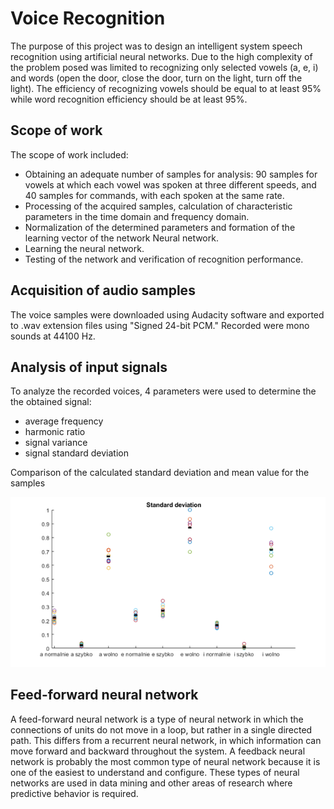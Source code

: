 # Voice Recognition

The purpose of this project was to design an intelligent system speech recognition using artificial neural networks. Due to the high complexity of the problem posed was limited to recognizing only selected vowels (a, e, i) and words (open the door, close the door, turn on the light, turn off the light). The efficiency of recognizing vowels should be equal to at least 95% while word recognition efficiency should be at least 95%.

## Scope of work

The scope of work included:
- Obtaining an adequate number of samples for analysis: 90 samples for vowels at which
each vowel was spoken at three different speeds, and 40 samples
for commands, with each spoken at the same rate.
- Processing of the acquired samples, calculation of characteristic parameters
in the time domain and frequency domain.
- Normalization of the determined parameters and formation of the learning vector of the network
Neural network.
- Learning the neural network.
- Testing of the network and verification of recognition performance.

## Acquisition of audio samples

The voice samples were downloaded using Audacity software and exported to .wav extension files using "Signed 24-bit PCM." Recorded were mono sounds at 44100 Hz.

## Analysis of input signals 

To analyze the recorded voices, 4 parameters were used to determine the the obtained signal:

- average frequency
- harmonic ratio
- signal variance
- signal standard deviation

Comparison of the calculated standard deviation and mean value for the samples

![alt text](https://github.com/gzych98/VoiceRecognition/blob/main/img01.png?raw=true)

## Feed-forward neural network

A feed-forward neural network is a type of neural network in which the connections of units do not move in a loop, but rather in a single directed path. This differs from a recurrent neural network, in which information can move forward and backward throughout the system. A feedback neural network is probably the most common type of neural network because it is one of the easiest to understand and configure. These types of neural networks are used in data mining and other areas of research where predictive behavior is required.





